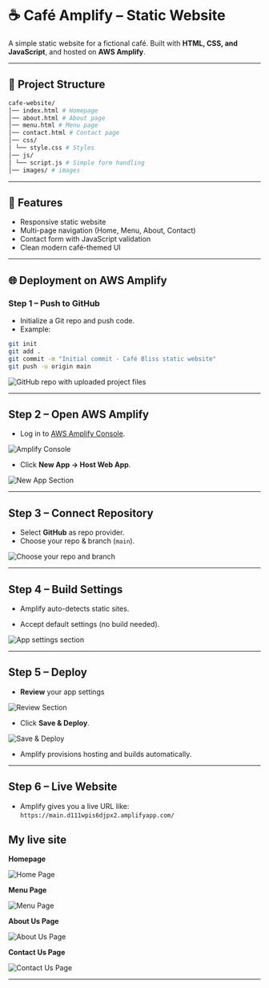 # ☕ Café Amplify – Static Website

A simple static website for a fictional café. Built with **HTML, CSS, and JavaScript**, and hosted on **AWS Amplify**.

---

## 📂 Project Structure

```bash
cafe-website/
│── index.html # Homepage
│── about.html # About page
│── menu.html # Menu page
│── contact.html # Contact page
│── css/
│ └── style.css # Styles
│── js/
│ └── script.js # Simple form handling
│── images/ # images
```

---

## 🚀 Features
- Responsive static website
- Multi-page navigation (Home, Menu, About, Contact)
- Contact form with JavaScript validation
- Clean modern café-themed UI

---

## 🌐 Deployment on AWS Amplify

### **Step 1 – Push to GitHub**
- Initialize a Git repo and push code.  
- Example:  

```bash
git init
git add .
git commit -m "Initial commit - Café Bliss static website"
git push -u origin main
```

![GitHub repo with uploaded project files](images/github.jpg)

---

## Step 2 – Open AWS Amplify
- Log in to [AWS Amplify Console](https://console.aws.amazon.com/amplify/). 

![Amplify Console](images/AWSAmplifyconsole.jpg)

- Click **New App → Host Web App**.  

![New App Section](images/createnewapp.jpg)

---

## Step 3 – Connect Repository
- Select **GitHub** as repo provider.  
- Choose your repo & branch (`main`).  

![Choose your repo and branch](images/chooserepo&branch.jpg)

---

## Step 4 – Build Settings
- Amplify auto-detects static sites.  

- Accept default settings (no build needed).  

![App settings section](images/appsettingssection.jpg)

---

## Step 5 – Deploy
- **Review** your app settings 

![Review Section](images/reviewyourappb4deploying.jpg)

- Click **Save & Deploy**. 

![Save & Deploy](images/save&deploy.jpg)

- Amplify provisions hosting and builds automatically.  

---

## Step 6 – Live Website
- Amplify gives you a live URL like:  
  `https://main.d111wpis6djpx2.amplifyapp.com/`  

## My live site
**Homepage**

![Home Page](images/livesite2.jpg)

**Menu Page**

![Menu Page](images/menupage.jpg)

**About Us Page**

![About Us Page](images/aboutuspage.jpg)

**Contact Us Page**

![Contact Us Page](images/contactuspage.jpg)


---